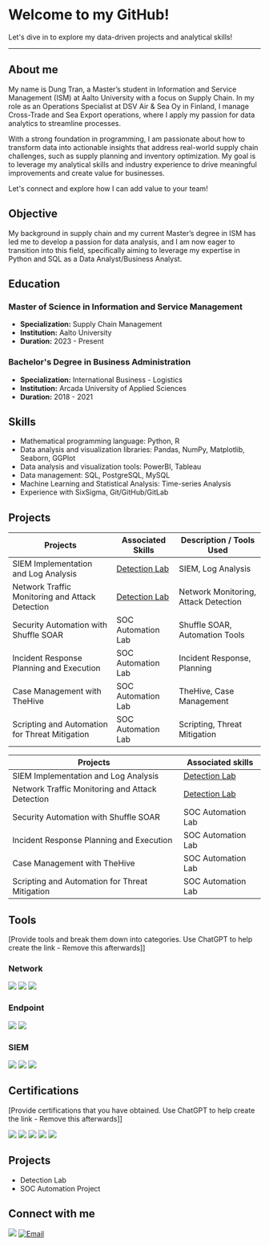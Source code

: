# Welcome to my GitHub!

Let's dive in to explore my data-driven projects and analytical skills!

-------------------------------------------------------------------------------------------------------------------------------------------------------------------------

## About me

My name is Dung Tran, a Master’s student in Information and Service Management (ISM) at Aalto University with a focus on Supply Chain. In my role as an Operations Specialist at DSV Air & Sea Oy in Finland, I manage Cross-Trade and Sea Export operations, where I apply my passion for data analytics to streamline processes.

With a strong foundation in programming, I am passionate about how to transform data into actionable insights that address real-world supply chain challenges, such as supply planning and inventory optimization. My goal is to leverage my analytical skills and industry experience to drive meaningful improvements and create value for businesses.

Let's connect and explore how I can add value to your team!

## Objective

My background in supply chain and my current Master’s degree in ISM has led me to develop a passion for data analysis, and I am now eager to transition into this field, specifically aiming to leverage my expertise in Python and SQL as a Data Analyst/Business Analyst.

## Education

### Master of Science in Information and Service Management
- **Specialization:** Supply Chain Management  
- **Institution:** Aalto University  
- **Duration:** 2023 - Present

### Bachelor's Degree in Business Administration
- **Specialization:** International Business - Logistics  
- **Institution:** Arcada University of Applied Sciences  
- **Duration:** 2018 - 2021


## Skills
- Mathematical programming language: Python, R
- Data analysis and visualization libraries: Pandas, NumPy, Matplotlib, Seaborn, GGPlot
- Data analysis and visualization tools: PowerBI, Tableau
- Data management: SQL, PostgreSQL, MySQL
- Machine Learning and Statistical Analysis: Time-series Analysis 
- Experience with SixSigma, Git/GitHub/GitLab

## Projects


| Projects                                         | Associated Skills         | Description / Tools Used       |
|--------------------------------------------------|---------------------------|--------------------------------|
| SIEM Implementation and Log Analysis            | [Detection Lab](https://google.com) | SIEM, Log Analysis             |
| Network Traffic Monitoring and Attack Detection | [Detection Lab](https://google.com) | Network Monitoring, Attack Detection |
| Security Automation with Shuffle SOAR           | SOC Automation Lab        | Shuffle SOAR, Automation Tools |
| Incident Response Planning and Execution        | SOC Automation Lab        | Incident Response, Planning    |
| Case Management with TheHive                    | SOC Automation Lab        | TheHive, Case Management       |
| Scripting and Automation for Threat Mitigation   | SOC Automation Lab        | Scripting, Threat Mitigation    |




| Projects                                         |  Associated skills      | 
|-----------------------------------------------|----------------------------|
| SIEM Implementation and Log Analysis          | <a href="https://google.com">Detection Lab</a>|
| Network Traffic Monitoring and Attack Detection | <a href="https://google.com">Detection Lab</a>|
| Security Automation with Shuffle SOAR         | SOC Automation Lab|
| Incident Response Planning and Execution      | SOC Automation Lab|
| Case Management with TheHive                  | SOC Automation Lab|
| Scripting and Automation for Threat Mitigation | SOC Automation Lab|

## Tools
[Provide tools and break them down into categories. Use ChatGPT to help create the link - Remove this afterwards]]

### Network
<div>
    <img src="https://img.shields.io/badge/-Wireshark-1679A7?&style=for-the-badge&logo=Wireshark&logoColor=white" />
    <img src="https://img.shields.io/badge/-Suricata-EF3B2D?&style=for-the-badge&logo=Suricata&logoColor=white" />
    <img src="https://img.shields.io/badge/-Zeek-777BB4?&style=for-the-badge&logo=Zeek&logoColor=white" />
</div>

### Endpoint
<div>
    <img src="https://img.shields.io/badge/-Microsoft_Defender_for_Endpoint-00A4EF?&style=for-the-badge&logo=Microsoft&logoColor=white" />
    <img src="https://img.shields.io/badge/-Velociraptor-4B275F?&style=for-the-badge&logo=Velociraptor&logoColor=white" />
</div>

### SIEM
<div>
    <img src="https://img.shields.io/badge/-Microsoft_Sentinel-0078D4?&style=for-the-badge&logo=Microsoft&logoColor=white" />
    <img src="https://img.shields.io/badge/-Splunk-000000?&style=for-the-badge&logo=Splunk&logoColor=white" />
    <img src="https://img.shields.io/badge/-Elastic-005571?&style=for-the-badge&logo=Elastic&logoColor=white" />
</div>

## Certifications
[Provide certifications that you have obtained. Use ChatGPT to help create the link - Remove this afterwards]]
<div>
<img src="https://img.shields.io/badge/-Security%2B-FF0000?&style=for-the-badge&logo=CompTIA&logoColor=white" />
<img src="https://img.shields.io/badge/-Network%2B-007ACC?&style=for-the-badge&logo=CompTIA&logoColor=white" />
<img src="https://img.shields.io/badge/-A%2B-4D4D4D?&style=for-the-badge&logo=CompTIA&logoColor=white" />
<img src="https://img.shields.io/badge/-CDSA-006400?&style=for-the-badge&logoColor=white" />
<img src="https://img.shields.io/badge/-CCD-000080?&style=for-the-badge&logoColor=white" />
</div>

## Projects
- Detection Lab
- SOC Automation Project

## Connect with me
<a href="https://www.linkedin.com/in/dung-tran-b4767a16b/"><img src="https://img.shields.io/badge/-LinkedIn-0072b1?&style=for-the-badge&logo=linkedin&logoColor=white" /></a>
[![Email](https://img.shields.io/badge/Email-thuydungtran2000%40gmail.com-D14836?style=for-the-badge&logo=gmail&logoColor=white)](mailto:thuydungtran2000@gmail.com)


